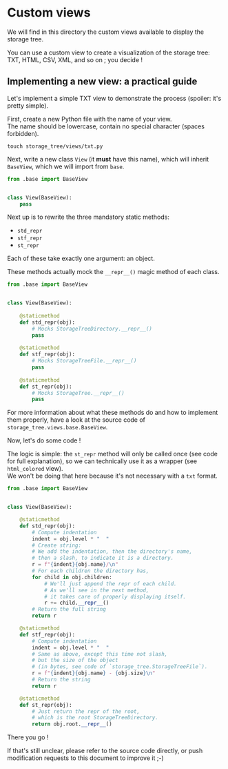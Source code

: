 # Custom views

We will find in this directory the custom views available to display the storage tree.

You can use a custom view to create a visualization of the storage tree: 
TXT, HTML, CSV, XML, and so on ; you decide !

## Implementing a new view: a practical guide

Let's implement a simple TXT view to demonstrate the process (spoiler: it's pretty simple).

First, create a new Python file with the name of your view.  
The name should be lowercase, contain no special character (spaces forbidden).

    touch storage_tree/views/txt.py

Next, write a new class `View` (it **must** have this name),
which will inherit `BaseView`, which we will import from `base`.

```python
from .base import BaseView


class View(BaseView):
    pass
```

Next up is to rewrite the three mandatory static methods: 
- `std_repr`
- `stf_repr`
- `st_repr`

Each of these take exactly one argument: an object.

These methods actually mock the `__repr__()` magic method of each class.

```python
from .base import BaseView


class View(BaseView):
    
    @staticmethod
    def std_repr(obj):
        # Mocks StorageTreeDirectory.__repr__()
        pass
    
    @staticmethod
    def stf_repr(obj):
        # Mocks StorageTreeFile.__repr__()
        pass
    
    @staticmethod
    def st_repr(obj):
        # Mocks StorageTree.__repr__()
        pass
```

For more information about what these methods do and how to implement them properly, 
have a look at the source code of `storage_tree.views.base.BaseView`.

Now, let's do some code !

The logic is simple: the `st_repr` method will only be called once (see code for full explanation),
so we can technically use it as a wrapper (see `html_colored` view).  
We won't be doing that here because it's not necessary with a `txt` format.

```python
from .base import BaseView


class View(BaseView):

    @staticmethod
    def std_repr(obj):
        # Compute indentation
        indent = obj.level * "  "
        # Create string:
        # We add the indentation, then the directory's name,
        # then a slash, to indicate it is a directory.
        r = f"{indent}{obj.name}/\n"
        # For each children the directory has,
        for child in obj.children:
            # We'll just append the repr of each child.
            # As we'll see in the next method, 
            # it takes care of properly displaying itself.
            r += child.__repr__()
        # Return the full string
        return r

    @staticmethod
    def stf_repr(obj):
        # Compute indentation
        indent = obj.level * "  "
        # Same as above, except this time not slash,
        # but the size of the object 
        # (in bytes, see code of `storage_tree.StorageTreeFile`).
        r = f"{indent}{obj.name} - {obj.size}\n"
        # Return the string
        return r

    @staticmethod
    def st_repr(obj):
        # Just return the repr of the root, 
        # which is the root StorageTreeDirectory.
        return obj.root.__repr__()
```

There you go !

If that's still unclear, please refer to the source code directly, 
or push modification requests to this document to improve it ;-)
